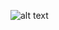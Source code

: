 ![alt text](https://github.com/[SvRafael]/[classificados_frontend]/blob/[master]/src/imagens/?raw=true)
